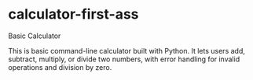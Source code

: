 # calculator-first-ass
Basic Calculator

This is basic command-line calculator built with Python. It lets users add, subtract, multiply, or divide two numbers, with error handling for invalid operations and division by zero.
